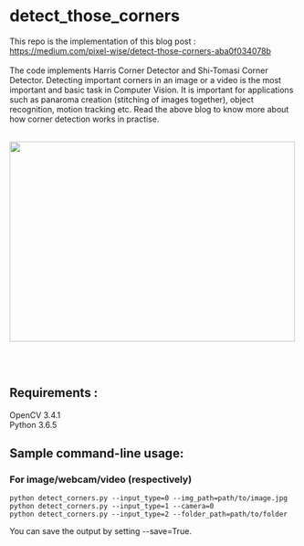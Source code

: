 # detect_those_corners

This repo is the implementation of this blog post : https://medium.com/pixel-wise/detect-those-corners-aba0f034078b
<br/><br/>
The code implements Harris Corner Detector and Shi-Tomasi Corner Detector. Detecting important corners in an image or a video is the most important and basic task in Computer Vision. It is important for applications such as panaroma creation (stitching of images together), object recognition, motion tracking etc. Read the above blog to know more about how corner detection works in practise.

<br/>

<img src="https://github.com/nishagandhi/detect_those_corners/raw/master/output/sample_output.gif" width="500" height="350" />

<br/><br/>

## Requirements : 
OpenCV 3.4.1 <br/>
Python 3.6.5


## Sample command-line usage:

### For image/webcam/video (respectively)
```
python detect_corners.py --input_type=0 --img_path=path/to/image.jpg
python detect_corners.py --input_type=1 --camera=0
python detect_corners.py --input_type=2 --folder_path=path/to/folder
```
You can save the output by setting --save=True.
